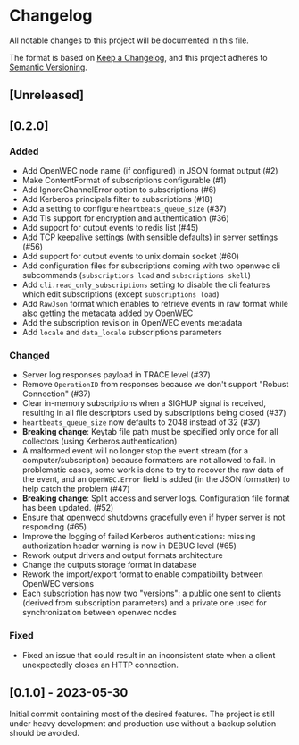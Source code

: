 # Changelog

All notable changes to this project will be documented in this file.

The format is based on [Keep a Changelog](https://keepachangelog.com/en/1.1.0/),
and this project adheres to [Semantic Versioning](https://semver.org/spec/v2.0.0.html).

## [Unreleased]

## [0.2.0]

### Added

- Add OpenWEC node name (if configured) in JSON format output (#2)
- Make ContentFormat of subscriptions configurable (#1)
- Add IgnoreChannelError option to subscriptions (#6)
- Add Kerberos principals filter to subscriptions (#18)
- Add a setting to configure `heartbeats_queue_size` (#37)
- Add Tls support for encryption and authentication (#36)
- Add support for output events to redis list (#45)
- Add TCP keepalive settings (with sensible defaults) in server settings (#56)
- Add support for output events to unix domain socket (#60)
- Add configuration files for subscriptions coming with two openwec cli subcommands (`subscriptions load` and `subscriptions skell`)
- Add `cli.read_only_subscriptions` setting to disable the cli features which edit subscriptions (except `subscriptions load`)
- Add `RawJson` format which enables to retrieve events in raw format while also getting the metadata added by OpenWEC
- Add the subscription revision in OpenWEC events metadata
- Add `locale` and `data_locale` subscriptions parameters

### Changed

- Server log responses payload in TRACE level (#37)
- Remove `OperationID` from responses because we don't support "Robust Connection" (#37)
- Clear in-memory subscriptions when a SIGHUP signal is received, resulting in all file descriptors used by subscriptions being closed (#37)
- `heartbeats_queue_size` now defaults to 2048 instead of 32 (#37)
- **Breaking change**: Keytab file path must be specified only once for all collectors (using Kerberos authentication)
- A malformed event will no longer stop the event stream (for a computer/subscription) because formatters are not allowed to fail. In problematic cases, some work is done to try to recover the raw data of the event, and an `OpenWEC.Error` field is added (in the JSON formatter) to help catch the problem (#47)
- **Breaking change**: Split access and server logs. Configuration file format has been updated. (#52)
- Ensure that openwecd shutdowns gracefully even if hyper server is not responding (#65)
- Improve the logging of failed Kerberos authentications: missing authorization header warning is now in DEBUG level (#65)
- Rework output drivers and output formats architecture
- Change the outputs storage format in database
- Rework the import/export format to enable compatibility between OpenWEC versions
- Each subscription has now two "versions": a public one sent to clients (derived from subscription parameters) and a private one used for synchronization between openwec nodes

### Fixed

- Fixed an issue that could result in an inconsistent state when a client unexpectedly closes an HTTP connection.

## [0.1.0] - 2023-05-30

Initial commit containing most of the desired features. The project is still under heavy development and production use without a backup solution should be avoided.
